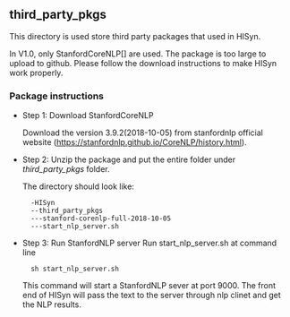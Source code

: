 ## third_party_pkgs
This directory is used store third party packages that used in HISyn.

In V1.0, only StanfordCoreNLP[] are used. The package is too large to upload to github. Please follow the download
instructions to make HISyn work properly. 

### Package instructions

- Step 1: Download StanfordCoreNLP

   Download the version 3.9.2(2018-10-05) from stanfordnlp official website (https://stanfordnlp.github.io/CoreNLP/history.html).
   

- Step 2: Unzip the package and put the entire folder under *third_party_pkgs* folder.
   
   The directory should look like:
   
        -HISyn
        --third_party_pkgs
        ---stanford-corenlp-full-2018-10-05
        ---start_nlp_server.sh

- Step 3: Run StanfordNLP server
   Run start_nlp_server.sh at command line
   
        sh start_nlp_server.sh

   This command will start a StanfordNLP sever at port 9000. The front end of HISyn will pass the text to the server through nlp clinet and get the NLP results.
